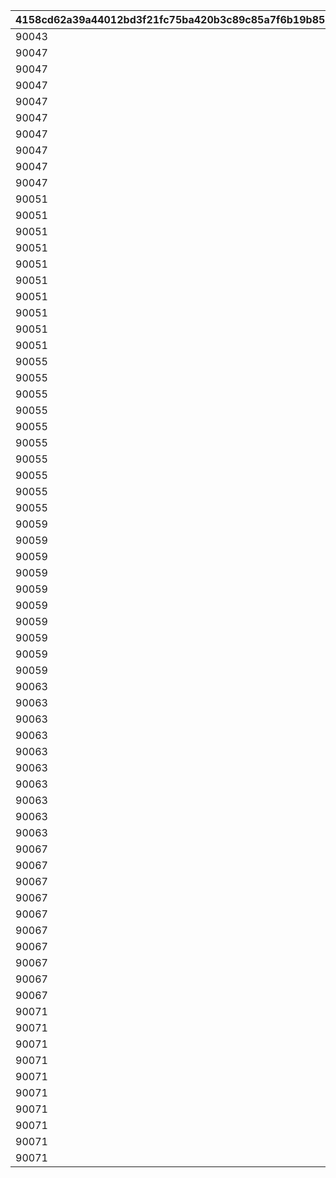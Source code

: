 |4158cd62a39a44012bd3f21fc75ba420b3c89c85a7f6b19b856eb140af399eec|f50f929dc51a102805ac929267e6ac2ef196d7382d2028c64f37cdeffd9bffb7|93d5d8282ea3578b1a3c7385ce59cd399ddad08efeb3e236421fe18bb60d153b|238f6f9da133a8b477b29ec033ede911a6192f6ff938c7e0f7c812c13d5f7332|1fb97042a6e475da6c33aea437ac0d6bae74d3d7e30f823672e8f98093d09a42|996a2d9492e05bc5aa9d6b0a18b05f7c1cfc8bfc3ed4dd008ff94fd328fad836|43d39713d1037b3b283d44168cdedf636b0ffa5cc2dd0411721a54920c9b836c|5b636aefdde80ccb3170c00127843380474f71f44712e851d4facd6cab946074|4b9587bb23985f7e04d15c3dc66f4762a9974094ff94304fa53c780511d965ee|
| --- | --- | --- | --- | --- | --- | --- | --- | --- |
|90043|30000|1|90001|12000|0|1|10000|10|
|90047|30000|2|90002|24000|0|2|10000|20|
|90047|30000|3|90002|24000|0|3|10000|20|
|90047|30000|4|90002|24000|0|4|10000|20|
|90047|30000|5|90002|24000|0|5|10000|20|
|90047|30000|6|90002|24000|0|6|10000|20|
|90047|30000|7|90002|24000|0|7|10000|20|
|90047|30000|8|90002|24000|0|8|10000|20|
|90047|30000|9|90002|24000|0|9|10000|20|
|90047|30000|10|90002|24000|0|10|10000|20|
|90051|30000|11|90003|48000|90011|11|10000|40|
|90051|30000|12|90003|48000|90011|12|10000|40|
|90051|30000|13|90003|48000|90011|13|10000|40|
|90051|30000|14|90003|48000|90011|14|10000|40|
|90051|30000|15|90003|48000|90011|15|10000|40|
|90051|30000|16|90003|48000|90011|16|10000|40|
|90051|30000|17|90003|48000|90011|17|10000|40|
|90051|30000|18|90003|48000|90011|18|10000|40|
|90051|30000|19|90003|48000|90011|19|10000|40|
|90051|30000|20|90003|48000|90011|20|10000|40|
|90055|30000|21|90004|72000|90015|21|10000|60|
|90055|30000|22|90004|72000|90015|22|10000|60|
|90055|30000|23|90004|72000|90015|23|10000|60|
|90055|30000|24|90004|72000|90015|24|10000|60|
|90055|30000|25|90004|72000|90015|25|10000|60|
|90055|30000|26|90004|72000|90015|26|10000|60|
|90055|30000|27|90004|72000|90015|27|10000|60|
|90055|30000|28|90004|72000|90015|28|10000|60|
|90055|30000|29|90004|72000|90015|29|10000|60|
|90055|30000|30|90004|72000|90015|30|10000|60|
|90059|30000|31|90005|96000|90015|31|10000|80|
|90059|30000|32|90005|96000|90015|32|10000|80|
|90059|30000|33|90005|96000|90015|33|10000|80|
|90059|30000|34|90005|96000|90015|34|10000|80|
|90059|30000|35|90005|96000|90015|35|10000|80|
|90059|30000|36|90005|96000|90015|36|10000|80|
|90059|30000|37|90005|96000|90015|37|10000|80|
|90059|30000|38|90005|96000|90015|38|10000|80|
|90059|30000|39|90005|96000|90015|39|10000|80|
|90059|30000|40|90005|96000|90015|40|10000|80|
|90063|30000|41|90005|144000|90017|41|10000|120|
|90063|30000|42|90005|144000|90017|42|10000|120|
|90063|30000|43|90005|144000|90017|43|10000|120|
|90063|30000|44|90005|144000|90017|44|10000|120|
|90063|30000|45|90005|144000|90017|45|10000|120|
|90063|30000|46|90005|144000|90017|46|10000|120|
|90063|30000|47|90005|144000|90017|47|10000|120|
|90063|30000|48|90005|144000|90017|48|10000|120|
|90063|30000|49|90005|144000|90017|49|10000|120|
|90063|30000|50|90005|144000|90017|50|10000|120|
|90067|30000|51|90006|180000|90019|51|10000|150|
|90067|30000|52|90006|180000|90019|52|10000|150|
|90067|30000|53|90006|180000|90019|53|10000|150|
|90067|30000|54|90006|180000|90019|54|10000|150|
|90067|30000|55|90006|180000|90019|55|10000|150|
|90067|30000|56|90006|180000|90019|56|10000|150|
|90067|30000|57|90006|180000|90019|57|10000|150|
|90067|30000|58|90006|180000|90019|58|10000|150|
|90067|30000|59|90006|180000|90019|59|10000|150|
|90067|30000|60|90006|180000|90019|60|10000|150|
|90071|30000|61|90007|216000|90021|61|10000|180|
|90071|30000|62|90007|216000|90021|62|10000|180|
|90071|30000|63|90007|216000|90021|63|10000|180|
|90071|30000|64|90007|216000|90021|64|10000|180|
|90071|30000|65|90007|216000|90021|65|10000|180|
|90071|30000|66|90007|216000|90021|66|10000|180|
|90071|30000|67|90007|216000|90021|67|10000|180|
|90071|30000|68|90007|216000|90021|68|10000|180|
|90071|30000|69|90007|216000|90021|69|10000|180|
|90071|30000|70|90007|216000|90021|70|10000|180|